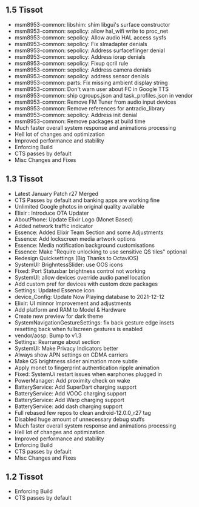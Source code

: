 ## 1.5 Tissot

- msm8953-common: libshim: shim libgui's surface constructor 
- msm8953-common: sepolicy: allow hal_wifi write to proc_net
- msm8953-common: sepolicy: Allow audio HAL access sysfs 
- msm8953-common: sepolicy: Fix slmadapter denials 
- msm8953-common: sepolicy: Address surfaceflinger denial
- msm8953-common: sepolicy: Address iorap denials 
- msm8953-common: sepolicy: Fixup qcril rule 
- msm8953-common: sepolicy: Address camera denials 
- msm8953-common: sepolicy: address sensor denials 
- msm8953-common: parts: Fix missing ambient display string
- msm8953-common: Don't warn user about FC in Google TTS 
- msm8953-common: ship cgroups.json and task_profiles.json in vendor 
- msm8953-common: Remove FM Tuner from audio input devices 
- msm8953-common: Remove references for antradio_library
- msm8953-common: sepolicy: Address init denial 
- msm8953-common: Remove packages at build time
- Much faster overall system response and animations processing
- Hell lot of changes and optimization 
- Improved performance and stability
- Enforcing Build
- CTS passes by default
- Misc Changes and Fixes

## 1.3 Tissot

- Latest January Patch r27 Merged
- CTS Passes by default and banking apps are working fine
- Unlimited Google photos in original quality available
- Elixir : Introduce OTA Updater
- AboutPhone: Update Elixir Logo (Monet Based)
- Added network traffic indicator
- Essence: Added Elixir Team Section and some Adjustments 
- Essence: Add lockscreen media artwork options 
- Essence: Media notification background customisations
- Essence: Make "Require unlocking to use sensitive QS tiles" optional
- Redesign Quicksettings (Big Thanks to OctaviOS)
- SystemUI: BrighntessSlider: use OOS icons 
- Fixed: Port Statusbar brightness control not working
- SystemUI: allow devices override audio panel location
- Add custom pref for devices with custom doze packages
- Settings: Updated Essence icon 
- device_Config: Update Now Playing database to 2021-12-12
- Elixir: UI minnor Improvement and adjustments 
- Add platform and RAM to Model & Hardware 
- Create new preview for dark theme
- SystemNavigationGestureSettings: fix back gesture edge insets resetting back when fullscreen gestures is enabled
- vendor/aosp: Bump to v1.3 
- Settings: Rearrange about section 
- SystemUI: Make Privacy Indicators better
- Always show APN settings on CDMA carriers
- Make QS brightness slider animation more subtle 
- Apply monet to fingerprint authentication ripple animation
- Fixed: SystemUi restart issues when earphones plugged in
- PowerManager: Add proximity check on wake 
- BatteryService: Add SuperDart charging support 
- BatteryService: Add VOOC charging support 
- BatteryService: Add Warp charging support 
- BatteryService: add dash charging support
- Full rebased few repos to clean android-12.0.0_r27 tag
- Disabled huge amount of unnecessary debug stuffs
- Much faster overall system response and animations processing
- Hell lot of changes and optimization 
- Improved performance and stability
- Enforcing Build
- CTS passes by default
- Misc Changes and Fixes

## 1.2 Tissot

- Enforcing Build
- CTS passes by default
